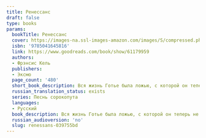 ```yaml
---
title: Ренессанс
draft: false
type: books
params:
  bookTitle: Ренессанс
  cover: https://images-na.ssl-images-amazon.com/images/S/compressed.photo.goodreads.com/books/1653727911i/61179959.jpg
  isbn: '9785041645816'
  link: https://www.goodreads.com/book/show/61179959
  authors:
  - Фрэнсис Кель
  publishers:
  - Эксмо
  page_count: '480'
  short_book_description: Вся жизнь Готье была ложью, с которой он теперь не собирается мириться.Джером больше не согласен оставаться в тени и плыть по течению.И только Скэриэл по-прежнему хладнокровно преследует свои...
  russian_translation_status: exists
  series: Песнь сорокопута
  languages:
  - Русский
  book_description: Вся жизнь Готье была ложью, с которой он теперь не собирается мириться.Джером больше не согласен оставаться в тени и плыть по течению.И только Скэриэл по-прежнему хладнокровно преследует свои цели, идёт по головам, сметая все на своем пути.Чистокровным, полукровкам и низшим стало слишком тесно в Октавии.Грядут большие перемены.Грядет Ренессанс.
  russian_audioversion: 'no'
  slug: renessans-039755bd
---
```

